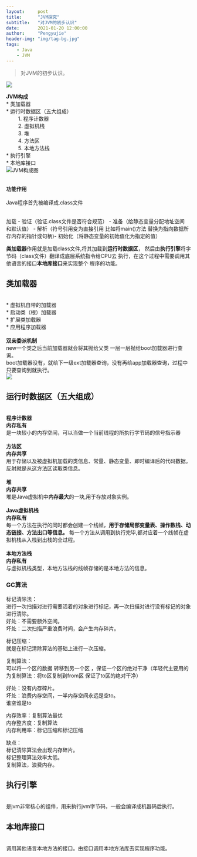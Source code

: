 ```yaml
---
layout:     post
title:      "JVM探究"
subtitle:   "对JVM的初步认识"
date:       2021-01-20 12:00:00
author:     "Pengyujie"
header-img: "img/tag-bg.jpg"
tags:
    - Java
    - JVM 
---
```

>对JVM的初步认识。

<img src="/img/notes/blog-desktop.jpg" >



<b>JVM构成</b>
<br>	* 类加载器
<br>	* 运行时数据区（五大组成）
<br>&ensp; &ensp; &ensp; 1. 程序计数器
<br>&ensp; &ensp; &ensp; 2. 虚拟机栈
<br>&ensp; &ensp; &ensp; 3. 堆
<br>&ensp; &ensp; &ensp; 4. 方法区
<br>&ensp; &ensp; &ensp; 5. 本地方法栈
<br>	* 执行引擎
<br>	* 本地库接口
<br><img src="/img/notes/jvm.png" alt="JVM构成图">

<br><b>功能作用</b>
<br>
<br>Java程序首先被编译成.class文件
<br>
<br>

加载 - 验证（验证.class文件是否符合规范） - 准备（给静态变量分配地址空间 和默认值） - 解析（符号引用变为直接引用 比如将main()方法 替换为指向数据所存内存的指针或句柄)- 初始化（将静态变量的初始值化为指定的值）

<b>类加载器</b>作用就是加载class文件,将其加载到<b>运行时数据区</b>，
然后由<b>执行引擎</b>将字节码（class文件）翻译成底层系统指令给CPU去
执行，在这个过程中需要调用其他语言的接口<b>本地库接口</b>来实现整个
程序的功能。
<br>

## 类加载器

<br>* 虚拟机自带的加载器
<br>* 启动类（根）加载器
<br>* 扩展类加载器
<br>* 应用程序加载器
<br>
<br><b>双亲委派机制</b>
<br>new一个类之后当前加载器就会将其抛给父类 一层一层抛给boot加载器进行查询。
<br>boot加载器没有，就给下一级ext加载器查询，没有再给app加载器查询，过程中只要查询到就执行。
<br><img src="/img/notes/jvm_1.png" >
<br>

## 运行时数据区（五大组成）

<br><b>程序计数器</b>
<br><b>内存私有</b>
<br>是一块较小的内存空间，可以当做一个当前线程的所执行字节码的信号指示器
<br>
<br><b>方法区</b>
<br><b>内存共享</b>
<br>用于存储以及被虚拟机加载的类信息、常量、静态变量、即时编译后的代码数据。反射就是从这方法区读取类信息。
<br>
<br><b>堆</b>
<br><b>内存共享</b>
<br>堆是Java虚拟机中<b>内存最大</b>的一块,用于存放对象实例。
<br>
<br><b>Java虚拟机栈</b>
<br><b>内存私有</b>
<br>每一个方法在执行的同时都会创建一个线帧，<b>用于存储局部变量表、操作数栈、动态链接、方法出口等信息。</b>
每一个方法从调用到执行完毕,都对应着一个线帧在虚拟机栈从入栈到出栈的全过程。
<br>
<br><b>本地方法栈</b>
<br><b>内存私有</b>
<br>与虚拟机栈类型，本地方法栈的线帧存储的是本地方法的信息。
<br>



### GC算法 

标记清除法：    
进行一次扫描对进行需要活着的对象进行标记，再一次扫描对进行没有标记的对象进行清除。  
好处：不需要额外空间。  
坏处：二次扫描严重浪费时间，会产生内存碎片。  

标记压缩：  
就是在标记清除算法的基础上进行一次压缩。


复制算法：  
可以将一个区的数据 转移到另一个区 ，保证一个区的绝对干净（年轻代主要用的为复制算法：将to区复制到from区 保证了to区的绝对干净）  

好处：没有内存碎片。  
坏处：浪费内存空间，一半内存空间永远是空to。  
谁空谁是to  

内存效率：复制算法最优  
内存整齐度：复制算法  
内存利用率：标记压缩和标记压缩  

缺点：  
标记清除算法会出现内存碎片。  
标记整理算法效率太低。  
复制算法，浪费内存。  

## 执行引擎

<br>是jvm非常核心的组件，用来执行jvm字节码，一般会编译成机器码后执行。
<br>

## 本地库接口

<br>调用其他语言本地方法的接口。由接口调用本地方法库去实现程序功能。
<br>

